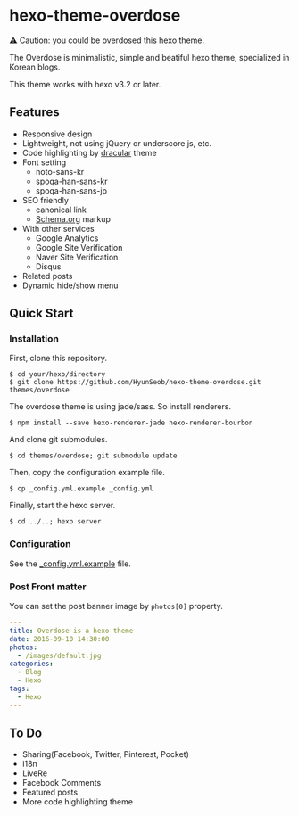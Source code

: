 # hexo-theme-overdose

⚠ Caution: you could be overdosed this hexo theme.

The Overdose is minimalistic, simple and beatiful hexo theme, specialized in Korean blogs.

This theme works with hexo v3.2 or later.

## Features

- Responsive design
- Lightweight, not using jQuery or underscore.js, etc.
- Code highlighting by [dracular](https://draculatheme.com/) theme
- Font setting
  - noto-sans-kr
  - spoqa-han-sans-kr
  - spoqa-han-sans-jp
- SEO friendly
  - canonical link
  - [Schema.org](https://schema.org) markup
- With other services
  - Google Analytics
  - Google Site Verification
  - Naver Site Verification
  - Disqus
- Related posts
- Dynamic hide/show menu

## Quick Start

### Installation
First, clone this repository.
```
$ cd your/hexo/directory
$ git clone https://github.com/HyunSeob/hexo-theme-overdose.git themes/overdose
```

The overdose theme is using jade/sass. So install renderers.
```
$ npm install --save hexo-renderer-jade hexo-renderer-bourbon
```

And clone git submodules.
```
$ cd themes/overdose; git submodule update
```

Then, copy the configuration example file.
```
$ cp _config.yml.example _config.yml
```

Finally, start the hexo server.
```
$ cd ../..; hexo server
```

### Configuration

See the [_config.yml.example](https://github.com/HyunSeob/hexo-theme-overdose/blob/master/_config.yml.example) file.

### Post Front matter

You can set the post banner image by `photos[0]` property.

``` yml
---
title: Overdose is a hexo theme
date: 2016-09-10 14:30:00
photos:
  - /images/default.jpg
categories:
  - Blog
  - Hexo
tags:
  - Hexo
---
```

## To Do

- Sharing(Facebook, Twitter, Pinterest, Pocket)
- i18n
- LiveRe
- Facebook Comments
- Featured posts
- More code highlighting theme
